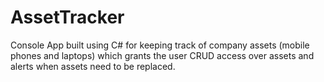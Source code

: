 # AssetTracker
Console App built using C# for keeping track of company assets (mobile phones and laptops) which grants the user CRUD access over assets and alerts when assets need to be replaced.
